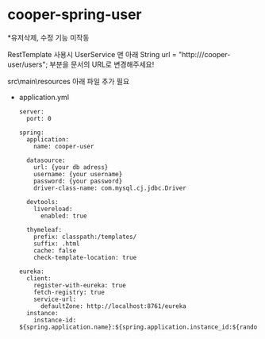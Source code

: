 # cooper-spring-user

\*유저삭제, 수정 기능 미작동

RestTemplate 사용시 UserService 맨 아래
String url = "http:///cooper-user/users"; 부분을 문서의 URL로 변경해주세요!

src\main\resources 아래 파일 추가 필요

- application.yml

  ```
  server:
    port: 0

  spring:
    application:
      name: cooper-user

    datasource:
      url: {your db adress}
      username: {your username}
      password: {your password}
      driver-class-name: com.mysql.cj.jdbc.Driver

    devtools:
      livereload:
        enabled: true

    thymeleaf:
      prefix: classpath:/templates/
      suffix: .html
      cache: false
      check-template-location: true

  eureka:
    client:
      register-with-eureka: true
      fetch-registry: true
      service-url:
        defaultZone: http://localhost:8761/eureka
    instance:
      instance-id: ${spring.application.name}:${spring.application.instance_id:${random.value}}
  ```
